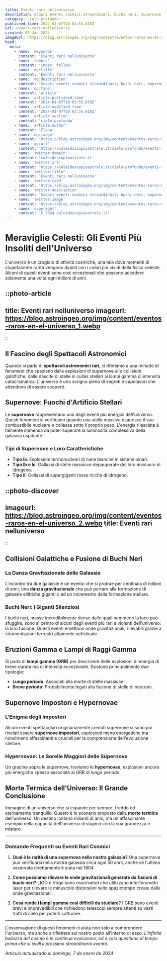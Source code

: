 ```yaml
---
title: Eventi rari nelluniverso
description: Scopri eventi cosmici straordinari; buchi neri, supernove e molto più nel nostro articolo esclusivo. Misteri delluniverso svelati!
category: cielo-profondo
published_time: 2024-01-07T10:03:55.610Z
url: eventi-rari-nelluniverso
created: 07 Jan 2024
imageUrl: https://blog.astroingeo.org/img/content/eventos-raros-en-el-universo_1.webp
head:
  meta:
    - name: 'keywords'
      content: 'Eventi rari nelluniverso'
    - name: 'robots'
      content: 'index, follow'
    - name: 'og:title'
      content: 'Eventi rari nelluniverso'
    - name: 'og:description'
      content: 'Scopri eventi cosmici straordinari; buchi neri, supernove e molto più nel nostro articolo esclusivo. Misteri delluniverso svelati!'
    - name: 'og:type'
      content: 'article'
    - name: 'article:published_time'
      content: '2024-01-07T10:03:55.610Z'
    - name: 'article:modified_time'
      content: '2024-01-07T10:03:55.610Z'
    - name: 'article:section'
      content: 'cielo-profondo'
    - name: 'article:author'
      content: 'Elena'
    - name: 'og:image'
      content: 'https://blog.astroingeo.org/img/content/eventos-raros-en-el-universo_1.webp'
    - name: 'og:url'
      content: 'https://caleidoscopioastrale.it/cielo-profondo/eventi-rari-nelluniverso'
    - name: 'twitter:domain'
      content: 'caleidoscopioastrale.it'
    - name: 'twitter:url'
      content: 'https://caleidoscopioastrale.it/cielo-profondo/eventi-rari-nelluniverso'
    - name: 'twitter:title'
      content: 'Eventi rari nelluniverso'
    - name: 'twitter:card'
      content: 'https://blog.astroingeo.org/img/content/eventos-raros-en-el-universo_1.webp'
    - name: 'twitter:description'
      content: 'Scopri eventi cosmici straordinari; buchi neri, supernove e molto più nel nostro articolo esclusivo. Misteri delluniverso svelati!'
    - name: 'twitter:image'
      content: 'https://blog.astroingeo.org/img/content/eventos-raros-en-el-universo_1.webp'
    - name: 'copyright'
      content: '© 2024 caleidoscopioastrale.it'
---
```

# Meraviglie Celesti: Gli Eventi Più Insoliti dell'Universo

L'universo è un crogiolo di attività cosmiche, una tela dove momenti di stupefacente rarità vengono dipinti con i colori più vividi della fisica celeste. Alcuni di questi eventi sono così eccezionali che possono accadere solamente una volta ogni milioni di anni.

::photo-article
---
title: Eventi rari nelluniverso
imageurl: https://blog.astroingeo.org/img/content/eventos-raros-en-el-universo_1.webp
---
::

## Il Fascino degli Spettacoli Astronomici 

Quando si parla di **spettacoli astronomici rari**, ci riferiamo a una miriade di fenomeni che spaziano dalle esplosioni di supernove alle collisioni galattiche, dalle nascite di stelle in cullas stellari ai lampi gamma di intensità cataclismatica. L'universo è uno scrigno pieno di segreti e capolavori che attendono di essere scoperti.

## Supernove: Fuochi d'Artificio Stellari

Le **supernove** rappresentano uno degli eventi più energici dell'universo. Questi fenomeni si verificano quando una stella massiva esaurisce il suo combustibile nucleare e collassa sotto il proprio peso. L'energia rilasciata è talmente immensa da poter superare la luminosità complessiva della galassia ospitante.

### Tipi di Supernove e Loro Caratteristiche

- **Tipo Ia**: Esplosioni termonucleari di nane bianche in sistemi binari.
- **Tipo Ib e Ic**: Collassi di stelle massicce depauperate del loro involucro di idrogeno.
- **Tipo II**: Collassi di supergiganti rosse ricche di idrogeno.

::photo-discover
---
imageurl: https://blog.astroingeo.org/img/content/eventos-raros-en-el-universo_2.webp
title: Eventi rari nelluniverso
---
::

## Collisioni Galattiche e Fusione di Buchi Neri

### La Danza Gravitazionale delle Galassie

L'incontro tra due galassie è un evento che si protrae per centinaia di milioni di anni, una **danza gravitazionale** che può portare alla formazione di galassie ellittiche giganti o ad un incremento della formazione stellare.

### Buchi Neri: I Giganti Silenziosi

I buchi neri, masse incredibilmente dense dalle quali nemmeno la luce può sfuggire, sono al centro di alcuni degli eventi più rari e violenti dell'universo: la loro fusione. Questi eventi emettono onde gravitazionali, rilevabili grazie a strumentazioni terrestri altamente sofisticate.

## Eruzioni Gamma e Lampi di Raggi Gamma

Si parla di **lampi gamma (GRB)** per descrivere delle esplosioni di energia di breve durata ma di intensità eccezionale. Esistono principalmente due tipologie:

- **Lungo periodo**: Associati alla morte di stelle massicce.
- **Breve periodo**: Probabilmente legati alla fusione di stelle di neutroni.

## Supernove Impostori e Hypernovae

### L'Enigma degli Impostori

Alcuni eventi spettacolari originariamente creduti supernove si sono poi rivelati essere **supernove impostori**, esplosioni meno energetiche ma nondimeno affascinanti e cruciali per la comprensione dell'evoluzione stellare.

### Hypernovae: Le Sorelle Maggiori delle Supernove

Un gradino sopra le supernove, troviamo le **hypernovae**, esplosioni ancora più energiche spesso associate ai GRB di lungo periodo.

## Morte Termica dell'Universo: Il Grande Conclusione

Immagine di un universo che si espande per sempre, freddo ed eternamente tranquillo. Questo è lo scenario proposto dalla **morte termica** dell'universo. Un destino lontano miliardi di anni, ma un affascinante esempio della capacità dell'universo di stupirci con la sua grandezza e mistero.

---

### Domande Frequenti su Eventi Rari Cosmici

1. **Qual è la rarità di una supernova nella nostra galassia?**
   Una supernova può verificarsi nella nostra galassia circa ogni 50 anni, anche se l'ultima osservata direttamente è stata nel 1604.

2. **Come possiamo rilevare le onde gravitazionali generate da fusioni di buchi neri?**
   LIGO e Virgo sono osservatori che utilizzano interferometri laser per rilevare le minuscole distorsioni nello spaziotempo create dalle onde gravitazionali.

3. **Cosa rende i lampi gamma così difficili da studiare?**
   I GRB sono eventi brevi e imprevedibili che richiedono telescopi sempre attenti su vasti tratti di cielo per poterli catturare.

---

L'osservazione di questi fenomeni ci aiuta non solo a comprendere l'universo, ma anche a riflettere sul nostro posto all'interno di esso. *L'infinita bellezza del cosmo è in continua evoluzione, ed è solo questione di tempo prima che si sveli il prossimo straordinario evento.*

_Artículo actualizado el domingo, 7 de enero de 2024_